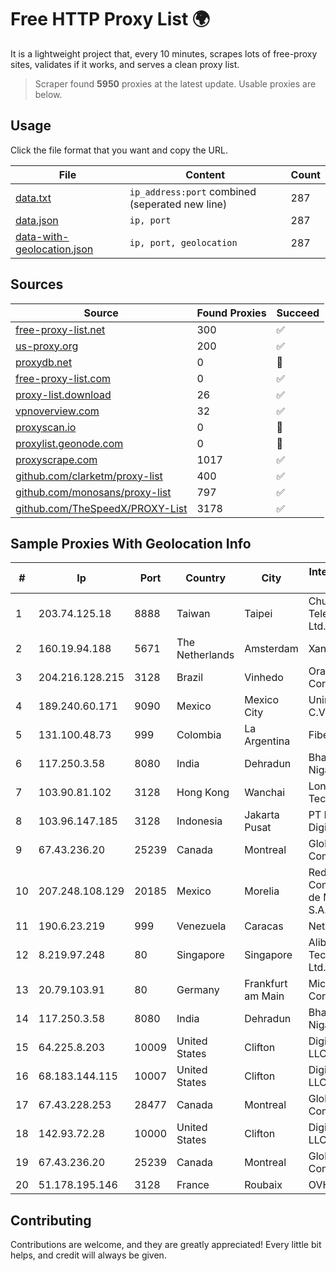
# Free HTTP Proxy List 🌍

It is a lightweight project that, every 10 minutes, scrapes lots of free-proxy sites, validates if it works, and serves a clean proxy list.


> Scraper found **5950** proxies at the latest update. Usable proxies are below.

## Usage

Click the file format that you want and copy the URL.


|File|Content|Count|
|----|-------|-----|
|[data.txt](https://raw.githubusercontent.com/themiralay/Proxy-List-World/master/data.txt)|`ip_address:port` combined (seperated new line)|287|
|[data.json](https://raw.githubusercontent.com/themiralay/Proxy-List-World/master/data.json)|`ip, port`|287|
|[data-with-geolocation.json](https://raw.githubusercontent.com/themiralay/Proxy-List-World/master/data-with-geolocation.json)|`ip, port, geolocation`|287|

## Sources

|Source|Found Proxies|Succeed|
|------|-------------|-------|
|[free-proxy-list.net](https://free-proxy-list.net)|300|✅|
|[us-proxy.org](https://www.us-proxy.org)|200|✅|
|[proxydb.net](http://proxydb.net)|0|🚫|
|[free-proxy-list.com](https://free-proxy-list.com/?page=&port=&type%5B%5D=http&type%5B%5D=https&up_time=0&search=Search)|0|✅|
|[proxy-list.download](https://www.proxy-list.download/HTTP)|26|✅|
|[vpnoverview.com](https://vpnoverview.com/privacy/anonymous-browsing/free-proxy-servers)|32|✅|
|[proxyscan.io](https://www.proxyscan.io)|0|🚫|
|[proxylist.geonode.com](https://proxylist.geonode.com/api/proxy-list?limit=300&page=1&sort_by=lastChecked&sort_type=desc&protocols=http,https)|0|🚫|
|[proxyscrape.com](https://api.proxyscrape.com/v2/?request=displayproxies&protocol=http&timeout=10000&country=all&ssl=all&anonymity=all)|1017|✅|
|[github.com/clarketm/proxy-list](https://raw.githubusercontent.com/clarketm/proxy-list/master/proxy-list-raw.txt)|400|✅|
|[github.com/monosans/proxy-list](https://raw.githubusercontent.com/monosans/proxy-list/main/proxies/http.txt)|797|✅|
|[github.com/TheSpeedX/PROXY-List](https://raw.githubusercontent.com/TheSpeedX/PROXY-List/master/http.txt)|3178|✅|


## Sample Proxies With Geolocation Info

|#|Ip|Port|Country|City|Internet Service Provider|
|-|--|----|-------|----|-------------------------|
|1|203.74.125.18|8888|Taiwan|Taipei|Chunghwa Telecom Co., Ltd.|
|2|160.19.94.188|5671|The Netherlands|Amsterdam|Xantho UAB|
|3|204.216.128.215|3128|Brazil|Vinhedo|Oracle Corporation|
|4|189.240.60.171|9090|Mexico|Mexico City|Uninet S.A. de C.V.|
|5|131.100.48.73|999|Colombia|La Argentina|Fibernet TV SAS|
|6|117.250.3.58|8080|India|Dehradun|Bharat Sanchar Nigam Ltd|
|7|103.90.81.102|3128|Hong Kong|Wanchai|Lonlife Technology Co.|
|8|103.96.147.185|3128|Indonesia|Jakarta Pusat|PT Era Awan Digital|
|9|67.43.236.20|25239|Canada|Montreal|GloboTech Communications|
|10|207.248.108.129|20185|Mexico|Morelia|Redes y Comunicaciones de Michoacan S.A. de C.V.|
|11|190.6.23.219|999|Venezuela|Caracas|Net Uno|
|12|8.219.97.248|80|Singapore|Singapore|Alibaba (US) Technology Co., Ltd.|
|13|20.79.103.91|80|Germany|Frankfurt am Main|Microsoft Corporation|
|14|117.250.3.58|8080|India|Dehradun|Bharat Sanchar Nigam Ltd|
|15|64.225.8.203|10009|United States|Clifton|DigitalOcean, LLC|
|16|68.183.144.115|10007|United States|Clifton|DigitalOcean, LLC|
|17|67.43.228.253|28477|Canada|Montreal|GloboTech Communications|
|18|142.93.72.28|10000|United States|Clifton|DigitalOcean, LLC|
|19|67.43.236.20|25239|Canada|Montreal|GloboTech Communications|
|20|51.178.195.146|3128|France|Roubaix|OVH SAS|



## Contributing

Contributions are welcome, and they are greatly appreciated! Every
little bit helps, and credit will always be given.

